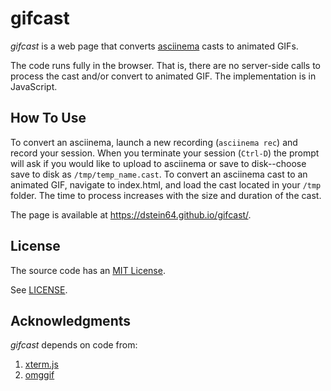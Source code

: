 gifcast
=======

*gifcast* is a web page that converts
[asciinema](https://github.com/asciinema/asciinema) casts to animated GIFs.

The code runs fully in the browser. That is, there are no server-side calls
to process the cast and/or convert to animated GIF. The implementation is in
JavaScript.

How To Use
----------

To convert an asciinema, launch a new recording (`asciinema rec`) and record your session. When you terminate your session (`Ctrl-D`) the prompt will ask if you would like to upload to asciinema or save to disk--choose save to disk as `/tmp/temp_name.cast`. To convert an asciinema cast to an animated GIF, navigate to index.html, and load the cast located in your `/tmp` folder. The time to process increases with the size and duration of the cast.

The page is available at
<https://dstein64.github.io/gifcast/>.

License
-------

The source code has an [MIT License](https://en.wikipedia.org/wiki/MIT_License).

See [LICENSE](LICENSE).

Acknowledgments
---------------

*gifcast* depends on code from:

1. [xterm.js](https://github.com/xtermjs/xterm.js)
2. [omggif](https://github.com/deanm/omggif)
